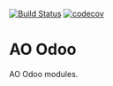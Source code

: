[![Build Status](https://travis-ci.org/Eficent/ao-odoo.svg?branch=11.0)](https://travis-ci.org/Eficent/ao-odoo)
[![codecov](https://codecov.io/gh/Eficent/ao-odoo/branch/11.0/graph/badge.svg)](https://codecov.io/gh/Eficent/ao-odoo/branch/11.0)

AO Odoo
=======

AO Odoo modules.
